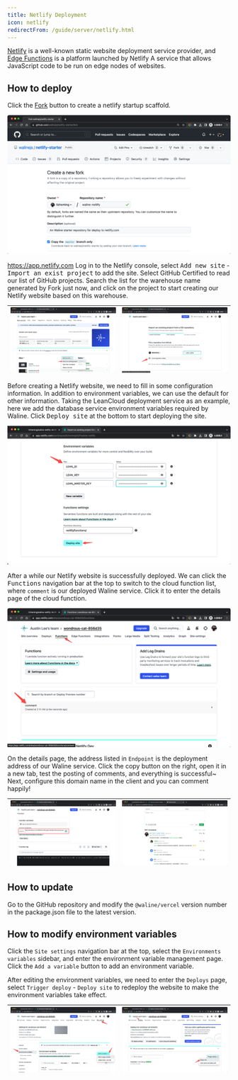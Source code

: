 ```yaml
---
title: Netlify Deployment
icon: netlify
redirectFrom: /guide/server/netlify.html
---
```


[Netlify](https://netlify.com) is a well-known static website deployment service provider, and [Edge Functions](https://www.netlify.com/blog/edge-functions-explained/) is a platform launched by Netlify A service that allows JavaScript code to be run on edge nodes of websites.

<!-- more -->

## How to deploy

Click the [Fork](https://github.com/walinejs/netlify-starter/fork) button to create a netlify startup scaffold.

![netlify](../../../assets/netlify-1.png)

https://app.netlify.com Log in to the Netlify console, select <kbd>Add new site</kbd> - <kbd>Import an exist project</kbd> to add the site. Select GitHub Certified to read our list of GitHub projects. Search the list for the warehouse name generated by Fork just now, and click on the project to start creating our Netlify website based on this warehouse.

| ![netlify](../../../assets/netlify-2.png) | ![netlify](../../../assets/netlify-3.png) |
| - | - |

Before creating a Netlify website, we need to fill in some configuration information. In addition to environment variables, we can use the default for other information. Taking the LeanCloud deployment service as an example, here we add the database service environment variables required by Waline. Click <kbd>Deploy site</kbd> at the bottom to start deploying the site.

![netlify](../../../assets/netlify-4.png)

After a while our Netlify website is successfully deployed. We can click the <kbd>Functions</kbd> navigation bar at the top to switch to the cloud function list, where `comment` is our deployed Waline service. Click it to enter the details page of the cloud function.

![netlify](../../../assets/netlify-5.png)

On the details page, the address listed in `Endpoint` is the deployment address of our Waline service. Click the copy button on the right, open it in a new tab, test the posting of comments, and everything is successful~ Next, configure this domain name in the client and you can comment happily!

| ![netlify](../../../assets/netlify-6.png) | ![netlify](../../../assets/netlify-8.png) |
| - | - |


## How to update

Go to the GitHub repository and modify the `@waline/vercel` version number in the package.json file to the latest version.

## How to modify environment variables

Click the `Site settings` navigation bar at the top, select the `Environments variables` sidebar, and enter the environment variable management page. Click the `Add a variable` button to add an environment variable.

After editing the environment variables, we need to enter the `Deploys` page, select `Trigger deploy` - `Deploy site` to redeploy the website to make the environment variables take effect.

| ![netlify](../../../assets/netlify-9.png) | ![netlify](../../../assets/netlify-10.png) |
| - | - |
